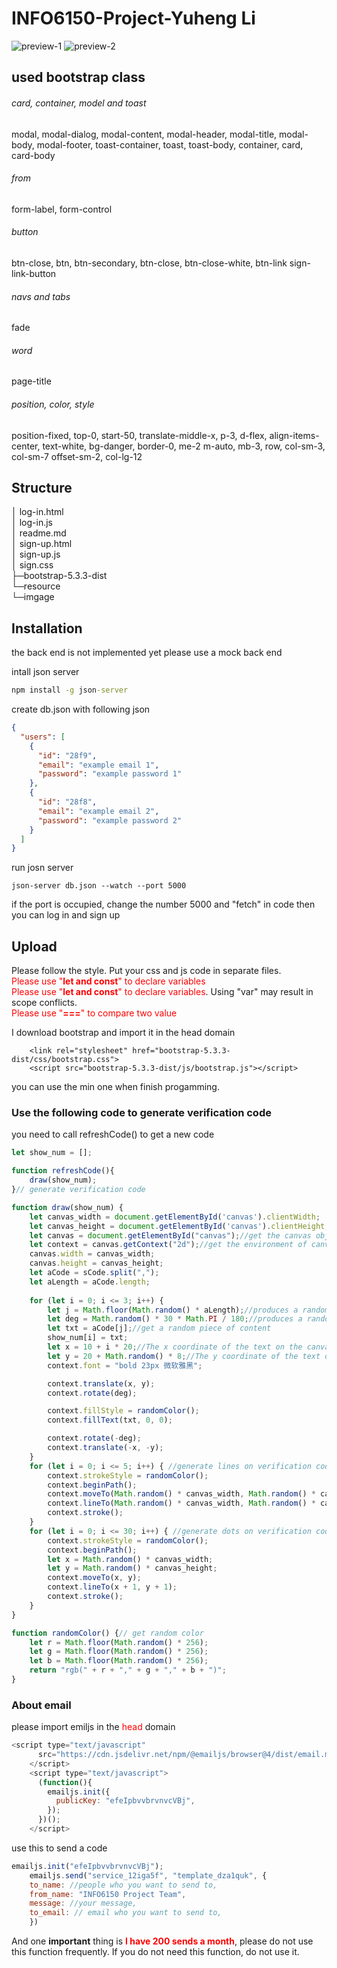# INFO6150-Project-Yuheng Li

![preview-1](resource/preview-1.png "preview-1")
![preview-2](resource/preview-2.png "preview-2")

## used bootstrap class
###### card, container, model and toast
modal, modal-dialog, modal-content, modal-header, modal-title, modal-body, modal-footer, toast-container, toast, toast-body, container, card, card-body
###### from
form-label,  form-control
###### button
btn-close,  btn, btn-secondary, btn-close, btn-close-white, btn-link sign-link-button
###### navs and tabs
fade
###### word
page-title
###### position, color, style
position-fixed, top-0, start-50, translate-middle-x, p-3, d-flex, align-items-center, text-white, bg-danger, border-0, me-2 m-auto, mb-3, row, col-sm-3, col-sm-7 offset-sm-2, col-lg-12


## Structure

│  log-in.html<br>
│  log-in.js<br>
│  readme.md<br>
│  sign-up.html<br>
│  sign-up.js<br>
│  sign.css<br>
├─bootstrap-5.3.3-dist<br>
└─resource<br>
    └─imgage



## Installation
the back end  is not implemented yet
please use a mock back end

intall json server
``` cmd
npm install -g json-server
```

create db.json with following json
``` json
{  
  "users": [  
    {  
      "id": "28f9",  
      "email": "example email 1",  
      "password": "example password 1"  
    },  
    {  
      "id": "28f8",  
      "email": "example email 2",  
      "password": "example password 2" 
    }
  ]  
}
```

run josn server
```
json-server db.json --watch --port 5000
```

if the port is occupied, change the number 5000 and "fetch" in code
then you can log in and sign up
## Upload
Please follow the style.
Put your css and js code in separate files.<br>
<font color=red>Please use "**let and const**" to declare variables</font><br>
<font color=red>Please use "**let and const**" to declare variables</font>. Using "var" may result in scope conflicts.<br>
<font color=red>Please use "**\=\=\=**" to compare two value</font><br>


I download bootstrap and import it in the head domain
```
    <link rel="stylesheet" href="bootstrap-5.3.3-dist/css/bootstrap.css">
    <script src="bootstrap-5.3.3-dist/js/bootstrap.js"></script>
```
you can use the min one when finish progamming.
### Use the following code to generate verification code
you need to call refreshCode() to get a new code
``` javascript
let show_num = [];

function refreshCode(){
    draw(show_num);   
}// generate verification code

function draw(show_num) {
    let canvas_width = document.getElementById('canvas').clientWidth;
    let canvas_height = document.getElementById('canvas').clientHeight;
    let canvas = document.getElementById("canvas");//get the canvas object, the actor
    let context = canvas.getContext("2d");//get the environment of canvas drawing and the stage of actors performing
    canvas.width = canvas_width;
    canvas.height = canvas_height;
    let aCode = sCode.split(",");
    let aLength = aCode.length;
        
    for (let i = 0; i <= 3; i++) {
        let j = Math.floor(Math.random() * aLength);//produces a random radian between 0 and aLength
        let deg = Math.random() * 30 * Math.PI / 180;//produces a random radian between 0 and 30
        let txt = aCode[j];//get a random piece of content
        show_num[i] = txt;
        let x = 10 + i * 20;//The x coordinate of the text on the canvas
        let y = 20 + Math.random() * 8;//The y coordinate of the text on the canvas
        context.font = "bold 23px 微软雅黑";

        context.translate(x, y);
        context.rotate(deg);

        context.fillStyle = randomColor();
        context.fillText(txt, 0, 0);

        context.rotate(-deg);
        context.translate(-x, -y);
    }
    for (let i = 0; i <= 5; i++) { //generate lines on verification code
        context.strokeStyle = randomColor();
        context.beginPath();
        context.moveTo(Math.random() * canvas_width, Math.random() * canvas_height);
        context.lineTo(Math.random() * canvas_width, Math.random() * canvas_height);
        context.stroke();
    }
    for (let i = 0; i <= 30; i++) { //generate dots on verification code
        context.strokeStyle = randomColor();
        context.beginPath();
        let x = Math.random() * canvas_width;
        let y = Math.random() * canvas_height;
        context.moveTo(x, y);
        context.lineTo(x + 1, y + 1);
        context.stroke();
    }
}

function randomColor() {// get random color
    let r = Math.floor(Math.random() * 256);
    let g = Math.floor(Math.random() * 256);
    let b = Math.floor(Math.random() * 256);
    return "rgb(" + r + "," + g + "," + b + ")";
}
```

### About email

please import emiljs in the <font color=red>head</font> domain

``` javascript
<script type="text/javascript"
      src="https://cdn.jsdelivr.net/npm/@emailjs/browser@4/dist/email.min.js">
    </script>
    <script type="text/javascript">
      (function(){
        emailjs.init({
          publicKey: "efeIpbvvbrvnvcVBj",
        });
      })();
    </script>
```

use this to send a code

``` javascript
emailjs.init("efeIpbvvbrvnvcVBj");
    emailjs.send("service_12iga5f", "template_dza1quk", {
    to_name: //people who you want to send to,
    from_name: "INFO6150 Project Team",
	message: //your message,
    to_email: // email who you want to send to,
    })
```

And one **important** thing is <font color=red>**I have 200 sends a month**</font>, please do not use this function frequently. If you do not need this function, do not use it.